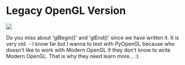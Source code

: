 # Legacy OpenGL Version

![](https://i.imgur.com/ZBoNS9Y.png)

Do you miss about 'glBegin()' and 'glEnd()' since we have written it. It is very old. - I know far but I wanna to test with PyOpenGL because who doesn't like to work with Modern OpenGL if they don't know to write Modern OpenGL. That is why they need learn more... :)
